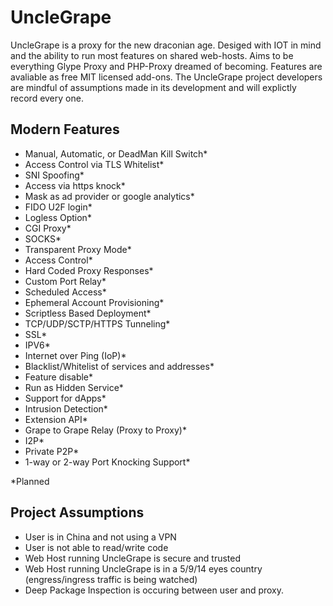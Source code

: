 # UncleGrape
UncleGrape is a proxy for the new draconian age. Desiged with IOT in mind and the ability to run most features on shared web-hosts. Aims to be everything Glype Proxy and PHP-Proxy dreamed of becoming. Features are avaliable as free MIT licensed add-ons. The UncleGrape project developers are mindful of assumptions made in its development and will explictly record every one.

## Modern Features
* Manual, Automatic, or DeadMan Kill Switch*
* Access Control via TLS Whitelist*
* SNI Spoofing*
* Access via https knock*
* Mask as ad provider or google analytics*
* FIDO U2F login*
* Logless Option*
* CGI Proxy*
* SOCKS*
* Transparent Proxy Mode*
* Access Control*
* Hard Coded Proxy Responses*
* Custom Port Relay*
* Scheduled Access*
* Ephemeral Account Provisioning*
* Scriptless Based Deployment*
* TCP/UDP/SCTP/HTTPS Tunneling*
* SSL*
* IPV6*
* Internet over Ping (IoP)*
* Blacklist/Whitelist of services and addresses*
* Feature disable*
* Run as Hidden Service*
* Support for dApps*
* Intrusion Detection*
* Extension API*
* Grape to Grape Relay (Proxy to Proxy)*
* I2P*
* Private P2P*
* 1-way or 2-way Port Knocking Support*

*Planned


## Project Assumptions
* User is in China and not using a VPN
* User is not able to read/write code
* Web Host running UncleGrape is secure and trusted
* Web Host running UncleGrape is in a 5/9/14 eyes country (engress/ingress traffic is being watched)
* Deep Package Inspection is occuring between user and proxy.
